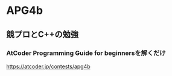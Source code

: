 # APG4b
## 競プロとC++の勉強　　
### AtCoder Programming Guide for beginnersを解くだけ　　

https://atcoder.jp/contests/apg4b
